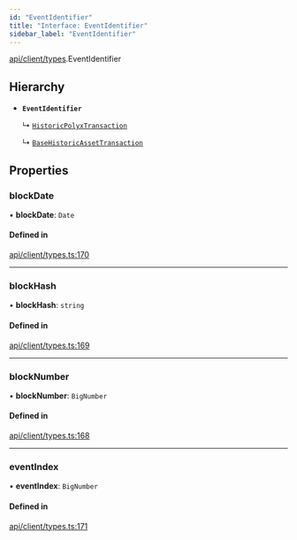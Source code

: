 ```yaml
---
id: "EventIdentifier"
title: "Interface: EventIdentifier"
sidebar_label: "EventIdentifier"
---
```


[api/client/types](../../../../../modules/API/Client/Types/Types.md).EventIdentifier

## Hierarchy

- **`EventIdentifier`**

  ↳ [`HistoricPolyxTransaction`](../../../Entities/Account/Types/HistoricPolyxTransaction/HistoricPolyxTransaction.md)

  ↳ [`BaseHistoricAssetTransaction`](../../../Entities/Asset/Types/BaseHistoricAssetTransaction/BaseHistoricAssetTransaction.md)

## Properties

### blockDate

• **blockDate**: `Date`

#### Defined in

[api/client/types.ts:170](https://github.com/PolymeshAssociation/polymesh-sdk/blob/fedc4714f/src/api/client/types.ts#L170)

___

### blockHash

• **blockHash**: `string`

#### Defined in

[api/client/types.ts:169](https://github.com/PolymeshAssociation/polymesh-sdk/blob/fedc4714f/src/api/client/types.ts#L169)

___

### blockNumber

• **blockNumber**: `BigNumber`

#### Defined in

[api/client/types.ts:168](https://github.com/PolymeshAssociation/polymesh-sdk/blob/fedc4714f/src/api/client/types.ts#L168)

___

### eventIndex

• **eventIndex**: `BigNumber`

#### Defined in

[api/client/types.ts:171](https://github.com/PolymeshAssociation/polymesh-sdk/blob/fedc4714f/src/api/client/types.ts#L171)
